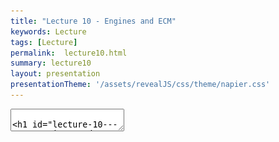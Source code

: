```yaml
---
title: "Lecture 10 - Engines and ECM"
keywords: Lecture
tags: [Lecture]
permalink:  lecture10.html
summary: lecture10
layout: presentation
presentationTheme: '/assets/revealJS/css/theme/napier.css' 
---
```

<section data-markdown data-separator="^\n---\n$" data-separator-vertical="^\n--\n$">
<textarea data-template>

# Lecture 10 - Game Engines and ECM
### SET09121 - Games Engineering

<br><br>
Leni Le Goff
<br>


School of Computing. Edinburgh Napier University


---

# Requirements of a Game

---

# What does a game need? From a Programmer's POV:

- **Content** 
  - 3d Models, Shaders, Textures, Text, Fonts, Music, Video, Saves, Levels/Game State etc.. <!-- .element: class="fragment" -->
- **Processing & I/O** 
  - Rendering, User input, Networking, Audio, Loading/Unloading/Streaming  <!-- .element: class="fragment" -->
- **Logic and Mechanics**
  - Physics, AI, Gameplay rules. <!-- .element: class="fragment" -->

---

# Game Engine Architecture

---

# Complexity

<a href="assets/images/2d_engine_architecture.png">![image](assets/images/2d_engine_architecture_a.png)</a> <!-- .element height="30%"  -->

---

# Combating the Complexity

- Game Codebases Get Big Fast <!-- .element: class="fragment" -->
- We've covered some Software Patterns that you can pull out of your toolbox to help. These help solve small isolated design problems. <!-- .element: class="fragment" -->
- Use standard approaches to deal with complexity: abstraction, decoupling, encapsulation <!-- .element: class="fragment" -->
- E.g. separating your gameplay logic (jump!) from the core engine logic (load a file!). <!-- .element: class="fragment" -->


---

# Build The Wall 

![image](assets/images/api_wall.png)


---

# Abstraction

---

# Abstraction - And so we build Games Engines

Do we need them?

After all we didn't always have them? <!-- .element: class="fragment" -->

Q: When do you think you need to separate engine code? <!-- .element: class="fragment" -->

- A: From the beginning <!-- .element: class="fragment" -->
- A: Later, when you identify things that can be abstracted <!-- .element: class="fragment" -->
- A: Never! Who's got the time for that <!-- .element: class="fragment" -->

Not all games need an 'engine' <!-- .element: class="fragment" -->

- Some are simplistic enough to not need it. <!-- .element: class="fragment" -->
- We already have an engine somewhat: SFML.  <!-- .element: class="fragment" -->
- This is already isolated from our code. But it doesn't do everything we need. <!-- .element: class="fragment" -->

---

# Build The Wall 

![image](assets/images/api_wall2.png)

---

# Software Abstraction techniques

---

# Object Orientation.

For now, we used the Entity model based on inheritance. It does a good job ...

... But it's not perfect. <!-- .element: class="fragment" -->

Enter: The Evil Tree Problem <!-- .element: class="fragment" -->

---

# Object Orientation & the Evil Tree

![image](assets/images/oo_strcuture.PNG)

---

# Possible Evil Tree Solutions

To fix this we need to either:
- Use multiple Inheritance (Danger Zone, bugs) <!-- .element: class="fragment" -->
- Use interfaces => C++ abstract class <!-- .element: class="fragment" -->
- Throw our design in the bin, unceremoniously, and... <!-- .element: class="fragment" -->
- **USE COMPOSITION, NOT INHERITANCE** <!-- .element: class="fragment" -->


---

# The Evil Tree Solution - The Entity Component Model

![image](assets/images/ecm_strcuture.png)

![image](assets/images/ecm_bricks.png)

---

# ECM 

ECM enables Data Oriented design.

![image](assets/images/ecs2.png)

---

# ECM PseudoCode

```cpp
class Entity {

  protected:
    List_of_components;

  public:
    update(delta_time);
    render();

    add_component(Component);
    get_components();
    
    remove_component(Component);
};

class Component {
private:
  Entity* _parent;
public:
  update(delta_time);
  render();
};
``` 


---

# ECM Code


```cpp
class Entity {

  protected:
    std::vector<std::shared_ptr<Component>> _components;

  public:
    virtual void update(const float &dt);
    virtual void render();

    template <typename T, typename... Targs>
    std::shared_ptr<T> add_component(Targs... params);

    template < typename T >
    const std::vector<std::shared_ptr<T>>& get_components() const;
    
    void remove_component(std::shared_ptr<Component>);
};

class Component {
private:
  Entity* const _parent;//link to the parent entity
public:
  virtual void update(const float &dt) = 0;
  virtual void render() = 0;
};
``` 
<!-- .element: class="stretch" -->

---

# Component Class

```cpp
class Component {
protected:
  Entity* const _parent;//link to the parent entity
public:
  virtual void update(const float &dt) = 0; //to update the component states
  virtual void render() = 0; //to display the component
  Component(Entity *const p);
  Component() = delete;
};
```
In the Component class we have:
- *_parent* a link to the parent entity.
- The default constructor is marked as `= delete` which means it is not usable.
- A Component *needs* a link to a parent to be instantiated.
- An *update* and *render* function that will be called by the entity update and render methods.

---

# ECM Code

```cpp
std::shared_ptr<Entity> player = std::make_shared<Entity>();

std::shared_ptr<ShapeComponent> s = player->add_component<ShapeComponent>();
s->set_shape<sf::CircleShape>(12.f);
s->get_shape().setFillColor(Color::Yellow);

player->add_component<MovementComponent>();

// later on...
player->get_components<MovementComponent>()[0]->set_speed(150.f);
```


---

## C++ TEMPLATES have arrived!
`template <  typename HELP  >!`


---

# Add component without templates

Without template the code would look like this:
```cpp
//To add a ShapeComponent
std::shared_ptr<ShapeComponent> sp = 
  std::make_shared<ShapeComponent>(this, params...));
player->_components.push_back(sp); //we would need to make _components public
```
- If we want to encapsulate this we will need to implement a specific `add_component` function for each type of components: `add_shape_component`, `add_player_movement_component`, `add_texture_component`, `add_chase_component` etc...
- Or we can just copy paste this code every time. 
- In this situation, we cannot abstract this routine. 

---

# Get a particular component without templates

```cpp
for(size_t i=0;i < player->_components.size(); ++i)
{
    std::shared_ptr<Component>& comp = player->_components[i]; 
    if( std::dynamic_pointer_cast<MovementComponent>(comp) != nullptr)
    {
        std::dynamic_pointer_cast<MovementComponent>(comp)->set_speed(150.0f);
        break;
    }
}
```
- This is impossible to encapsulate.
- Then, you will have to use similar code everytime you want to access a component.

---

# Generalising with Template

Add a component
```cpp
template <typename T, typename... Targs>
std::shared_ptr<T> add_component(Targs... params) {
  std::shared_ptr<T> sp(std::make_shared<T>(this, params...));
  _components.push_back(sp);
  return sp;
}
```
Get the components of a certain type
```cpp
template < typename T >
const std::vector<std::shared_ptr<T>> get_components() const {
  std::vector<std::shared_ptr<T>> ret;
  for (const std::shared_ptr<Component>& c : _components) {
    if (typeid(*c) == typeid(T)) {
      ret.push_back(std::dynamic_pointer_cast<T>(c));
    }
  }
  return std::move(ret);
}
```

---

# Generalising with Template (cont.)

The compilator will do the substitution for us at compile time.
For instance, with a `PickupComponent`.

Add a component
```cpp
std::shared_ptr<PickupComponent> add_component(/*some params*/) {
  std::shared_ptr<PickupComponent> sp(std::make_shared<T>(this, params...));
  _components.push_back(sp);
  return sp;
}
```
Get the components of a certain type
```cpp
const std::vector<std::shared_ptr<PickupComponent>> get_components() const {
  std::vector<std::shared_ptr<PickupComponent>> ret;
  for (const std::shared_ptr<Component>& c : _components) {
    if (typeid(*c) == typeid(PickupComponent)) {
      ret.push_back(std::dynamic_pointer_cast<PickupComponent>(c));
    }
  }
  return std::move(ret);
}
```

---

# Things to know about templates

- It is a powerful tool for abstraction but can get tricky to use. 
- There are class template and function template
```cpp
template< typename T >
class A{};
```
- Template classes and functions has to be defined in headers.
- All code from templates will be duplicated everywhere it is used at compile time.
- A heavily templated code will need long compile time (because of generation of code) and can be very slow unless compiled with optimisation options (-O3)

---

# How the templates are compiled

```cpp
//defined in headers
template <typename T, typename... Targs>
std::shared_ptr<T> add_component(Targs... params) {
  std::shared_ptr<T> sp(std::make_shared<T>(this, params...));
  _components.push_back(sp);
  return sp;
}
```
We call this function
```cpp
//in the source file
std::shared_ptr<ShapeComponent> s = player->add_component<ShapeComponent>();
s->set_shape<sf::CircleShape>(12.f);
s->get_shape().setFillColor(Color::Yellow);
```
The compilator will generate this code before compiling.
```cpp 
std::shared_ptr<ShapeComponent> add_component() {
  std::shared_ptr<ShapeComponent> sp(std::make_shared<ShapeComponent>(this, params...));
  _components.push_back(sp);
  return sp;
}
```
And use the generated function where we call it.

---

# Summary

- Games are complicated systems!
- This is why we use clever tricks to help simplify the problem
- ECM is a great way to reuse code
- But we do have to use C++ templates to do these nicely
